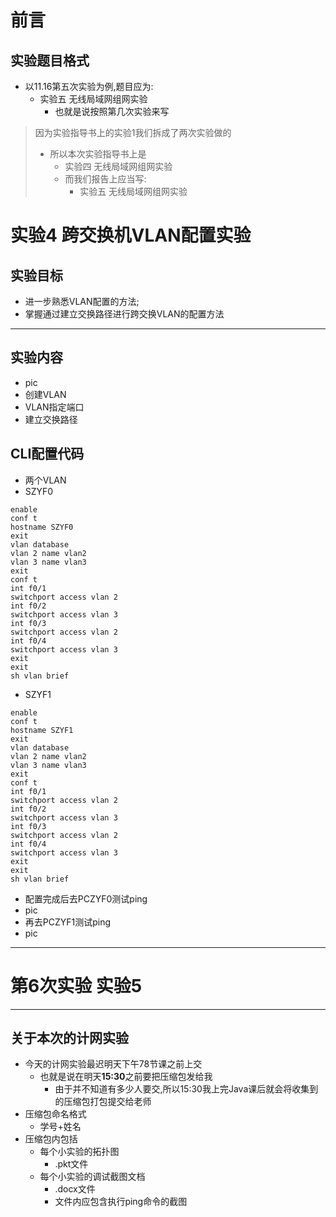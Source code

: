 # 前言
## 实验题目格式
- 以11.16第五次实验为例,题目应为:
  - 实验五 无线局域网组网实验
    - 也就是说按照第几次实验来写
> 因为实验指导书上的实验1我们拆成了两次实验做的
> - 所以本次实验指导书上是
>   - 实验四 无线局域网组网实验
>   - 而我们报告上应当写:
>      - 实验五 无线局域网组网实验
# 实验4 跨交换机VLAN配置实验
## 实验目标
- 进一步熟悉VLAN配置的方法;
- 掌握通过建立交换路径进行跨交换VLAN的配置方法

---
## 实验内容
- pic
- 创建VLAN
- VLAN指定端口
- 建立交换路径

## CLI配置代码
- 两个VLAN
- SZYF0
```
enable 
conf t
hostname SZYF0
exit
vlan database
vlan 2 name vlan2
vlan 3 name vlan3
exit
conf t
int f0/1
switchport access vlan 2
int f0/2
switchport access vlan 3
int f0/3
switchport access vlan 2
int f0/4
switchport access vlan 3
exit
exit
sh vlan brief
```
- SZYF1
```
enable 
conf t
hostname SZYF1
exit
vlan database
vlan 2 name vlan2
vlan 3 name vlan3
exit
conf t
int f0/1
switchport access vlan 2
int f0/2
switchport access vlan 3
int f0/3
switchport access vlan 2
int f0/4
switchport access vlan 3
exit
exit
sh vlan brief
```
- 配置完成后去PCZYF0测试ping
- pic
- 再去PCZYF1测试ping
- pic


---
# 第6次实验 实验5

---
## 关于本次的计网实验
- 今天的计网实验最迟明天下午78节课之前上交
  - 也就是说在明天**15:30**之前要把压缩包发给我
    - 由于并不知道有多少人要交,所以15:30我上完Java课后就会将收集到的压缩包打包提交给老师
- 压缩包命名格式
  - 学号+姓名
- 压缩包内包括
  - 每个小实验的拓扑图
    - .pkt文件
  - 每个小实验的调试截图文档
    - .docx文件
    - 文件内应包含执行ping命令的截图


